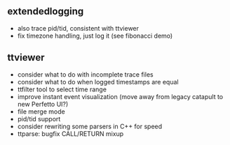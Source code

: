 ## extendedlogging

* also trace pid/tid, consistent with ttviewer
* fix timezone handling, just log it (see fibonacci demo)

## ttviewer

* consider what to do with incomplete trace files
* consider what to do when logged timestamps are equal
* ttfilter tool to select time range
* improve instant event visualization (move away from legacy catapult to new Perfetto UI?)
* file merge mode
* pid/tid support
* consider rewriting some parsers in C++ for speed
* ttparse: bugfix CALL/RETURN mixup


